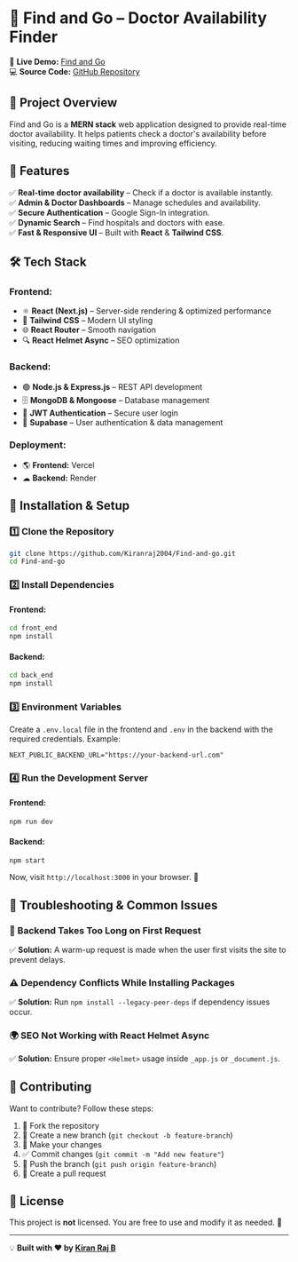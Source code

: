 # 🏥 Find and Go – Doctor Availability Finder

🔗 **Live Demo:** [Find and Go](https://find-and-go.vercel.app/)  
💻 **Source Code:** [GitHub Repository](https://github.com/Kiranraj2004/Find-and-go)  

## 🚀 Project Overview
Find and Go is a **MERN stack** web application designed to provide real-time doctor availability. It helps patients check a doctor's availability before visiting, reducing waiting times and improving efficiency.

## 🎯 Features
✅ **Real-time doctor availability** – Check if a doctor is available instantly.  
✅ **Admin & Doctor Dashboards** – Manage schedules and availability.  
✅ **Secure Authentication** – Google Sign-In integration.  
✅ **Dynamic Search** – Find hospitals and doctors with ease.  
✅ **Fast & Responsive UI** – Built with **React** & **Tailwind CSS**.  

## 🛠 Tech Stack
### Frontend:
- ⚛️ **React (Next.js)** – Server-side rendering & optimized performance
- 🎨 **Tailwind CSS** – Modern UI styling
- 🌐 **React Router** – Smooth navigation
- 🔍 **React Helmet Async** – SEO optimization

### Backend:
- 🟢 **Node.js & Express.js** – REST API development
- 🗄 **MongoDB & Mongoose** – Database management
- 🔐 **JWT Authentication** – Secure user login
- 🚀 **Supabase** – User authentication & data management

### Deployment:
- 🌎 **Frontend:** Vercel
- ☁ **Backend:** Render

## 📂 Installation & Setup
### 1️⃣ Clone the Repository
```bash
git clone https://github.com/Kiranraj2004/Find-and-go.git
cd Find-and-go
```
### 2️⃣ Install Dependencies
#### Frontend:
```bash
cd front_end
npm install
```
#### Backend:
```bash
cd back_end
npm install
```
### 3️⃣ Environment Variables
Create a `.env.local` file in the frontend and `.env` in the backend with the required credentials.
Example:
```env
NEXT_PUBLIC_BACKEND_URL="https://your-backend-url.com"
```
### 4️⃣ Run the Development Server
#### Frontend:
```bash
npm run dev
```
#### Backend:
```bash
npm start
```
Now, visit `http://localhost:3000` in your browser. 🎉

## 🔧 Troubleshooting & Common Issues
### 🛑 Backend Takes Too Long on First Request
✅ **Solution:** A warm-up request is made when the user first visits the site to prevent delays.  

### ⚠️ Dependency Conflicts While Installing Packages
✅ **Solution:** Run `npm install --legacy-peer-deps` if dependency issues occur.  

### 🌍 SEO Not Working with React Helmet Async
✅ **Solution:** Ensure proper `<Helmet>` usage inside `_app.js` or `_document.js`.

## 🤝 Contributing
Want to contribute? Follow these steps:  
1. 🍴 Fork the repository  
2. 🌿 Create a new branch (`git checkout -b feature-branch`)  
3. 🔨 Make your changes  
4. ✅ Commit changes (`git commit -m "Add new feature"`)  
5. 🚀 Push the branch (`git push origin feature-branch`)  
6. 🔁 Create a pull request  

## 📜 License
This project is **not** licensed. You are free to use and modify it as needed. 🎉

---

💡 **Built with ❤️ by [Kiran Raj B](https://github.com/Kiranraj2004)**
